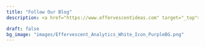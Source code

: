```yaml
---
title: "Follow Our Blog"
description: <a href="https://www.effervescentideas.com" target="_top">Effervescent Ideas</a>

draft: false
bg_image: "images/Effervescent_Analytics_White_Icon_PurpleBG.png"
---
```

